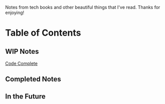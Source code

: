 Notes from tech books and other beautiful things that I've read. Thanks for enjoying!

# Table of Contents

## WIP Notes

[Code Complete](src/code-complete.md)

## Completed Notes

## In the Future
